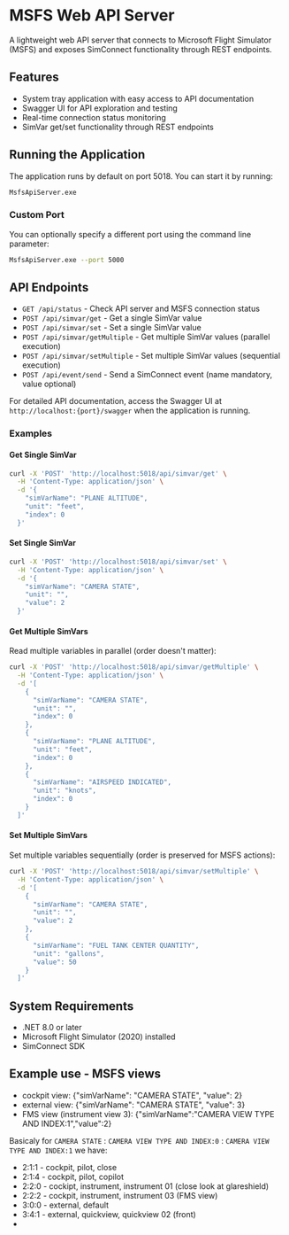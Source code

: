# MSFS Web API Server

A lightweight web API server that connects to Microsoft Flight Simulator (MSFS) and exposes SimConnect functionality through REST endpoints.

## Features

- System tray application with easy access to API documentation
- Swagger UI for API exploration and testing
- Real-time connection status monitoring
- SimVar get/set functionality through REST endpoints

## Running the Application

The application runs by default on port 5018. You can start it by running:

```bash
MsfsApiServer.exe
```

### Custom Port

You can optionally specify a different port using the command line parameter:

```bash
MsfsApiServer.exe --port 5000
```

## API Endpoints

- `GET /api/status` - Check API server and MSFS connection status
- `POST /api/simvar/get` - Get a single SimVar value
- `POST /api/simvar/set` - Set a single SimVar value
- `POST /api/simvar/getMultiple` - Get multiple SimVar values (parallel execution)
- `POST /api/simvar/setMultiple` - Set multiple SimVar values (sequential execution)
- `POST /api/event/send` - Send a SimConnect event (name mandatory, value optional)

For detailed API documentation, access the Swagger UI at `http://localhost:{port}/swagger` when the application is running.

### Examples

#### Get Single SimVar

```bash
curl -X 'POST' 'http://localhost:5018/api/simvar/get' \
  -H 'Content-Type: application/json' \
  -d '{
    "simVarName": "PLANE ALTITUDE",
    "unit": "feet",
    "index": 0
  }'
```

#### Set Single SimVar

```bash
curl -X 'POST' 'http://localhost:5018/api/simvar/set' \
  -H 'Content-Type: application/json' \
  -d '{
    "simVarName": "CAMERA STATE",
    "unit": "",
    "value": 2
  }'
```

#### Get Multiple SimVars

Read multiple variables in parallel (order doesn't matter):

```bash
curl -X 'POST' 'http://localhost:5018/api/simvar/getMultiple' \
  -H 'Content-Type: application/json' \
  -d '[
    {
      "simVarName": "CAMERA STATE",
      "unit": "",
      "index": 0
    },
    {
      "simVarName": "PLANE ALTITUDE",
      "unit": "feet",
      "index": 0
    },
    {
      "simVarName": "AIRSPEED INDICATED",
      "unit": "knots",
      "index": 0
    }
  ]'
```

#### Set Multiple SimVars

Set multiple variables sequentially (order is preserved for MSFS actions):

```bash
curl -X 'POST' 'http://localhost:5018/api/simvar/setMultiple' \
  -H 'Content-Type: application/json' \
  -d '[
    {
      "simVarName": "CAMERA STATE",
      "unit": "",
      "value": 2
    },
    {
      "simVarName": "FUEL TANK CENTER QUANTITY",
      "unit": "gallons",
      "value": 50
    }
  ]'
```

## System Requirements

- .NET 8.0 or later
- Microsoft Flight Simulator (2020) installed
- SimConnect SDK

## Example use - MSFS views
- cockpit view: {"simVarName": "CAMERA STATE", "value": 2}
- external view: {"simVarName": "CAMERA STATE", "value": 3}
- FMS view (instrument view 3): {"simVarName":"CAMERA VIEW TYPE AND INDEX:1","value":2}

Basicaly for `CAMERA STATE` : `CAMERA VIEW TYPE AND INDEX:0` : `CAMERA VIEW TYPE AND INDEX:1` we have:
- 2:1:1 - cockpit, pilot, close
- 2:1:4 - cockpit, pilot, copilot
- 2:2:0 - cockipt, instrument, instrument 01 (close look at glareshield)
- 2:2:2 - cockpit, instrument, instrument 03 (FMS view)
- 3:0:0 - external, default
- 3:4:1 - external, quickview, quickview 02 (front)
- 